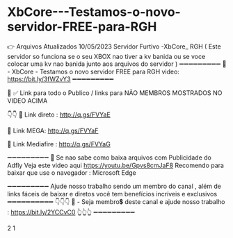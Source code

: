 # XbCore---Testamos-o-novo-servidor-FREE-para-RGH


👉 Arquivos Atualizados  10/05/2023
Servidor Furtivo -XbCore_ RGH
( Este servidor so funciona se o seu XBOX nao tiver a kv banida ou se voce colocar 
uma kv nao banida junto aos arquivos do servidor )
➖➖➖➖➖➖➖➖➖
📌 - XbCore - Testamos o novo servidor FREE para RGH
video: https://bit.ly/3fWZvY3
➖➖➖➖➖➖➖➖➖

🔔
✅ Link para todo o Publico / links para NÃO MEMBROS 
MOSTRADOS NO VIDEO ACIMA 

👇👇
🔗 Link direto : http://q.gs/FVYaE

🔗 Link MEGA:  http://q.gs/FVYaF

🔗 Link Mediafire : http://q.gs/FVYaG

➖➖➖➖➖➖➖➖➖
🔔
Se nao sabe como baixa arquivos com Publicidade do Adfly
Veja este video aqui  https://youtu.be/Gpvs8cmJaF8
Recomendo para baixar que use o navegador : Microsoft Edge 

➖➖➖➖➖➖➖➖➖
Ajude nosso trabalho sendo um membro do canal , além de links fáceis de baixar e diretos 
você tem benefícios incríveis e exclusivos 
➖➖➖➖➖➖➖➖➖➖
👇👇👇
📌 - Seja membro💲 deste canal e ajude nosso trabalho :
https://bit.ly/2YCCvC0
👆👆👆
➖➖➖➖➖➖➖➖➖


2
1
